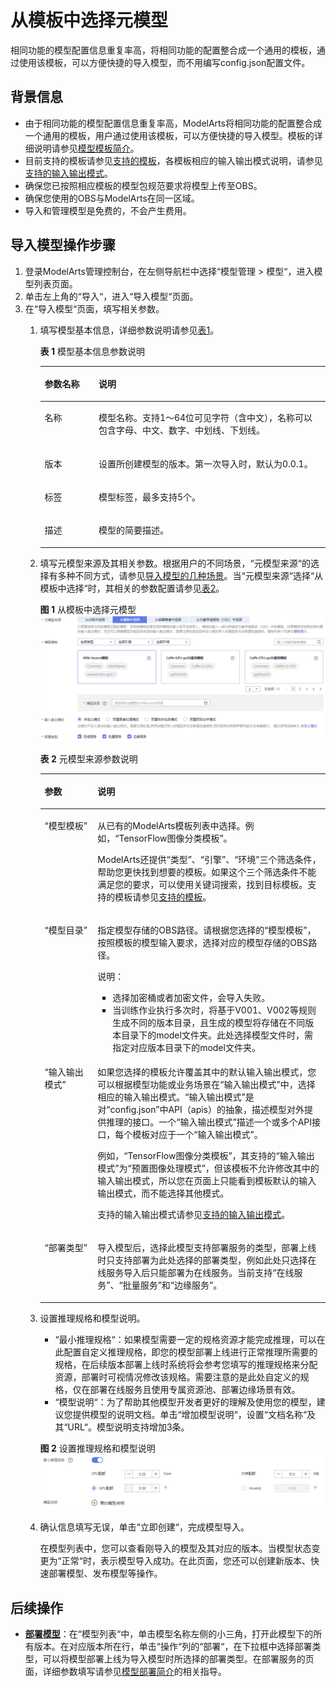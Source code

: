 # 从模板中选择元模型<a name="modelarts_23_0205"></a>

相同功能的模型配置信息重复率高，将相同功能的配置整合成一个通用的模板，通过使用该模板，可以方便快捷的导入模型，而不用编写config.json配置文件。

## 背景信息<a name="section149289423310"></a>

-   由于相同功能的模型配置信息重复率高，ModelArts将相同功能的配置整合成一个通用的模板，用户通过使用该模板，可以方便快捷的导入模型。模板的详细说明请参见[模型模板简介](模型模板简介.md)。
-   目前支持的模板请参见[支持的模板](模型模板简介.md#section44801025155417)，各模板相应的输入输出模式说明，请参见[支持的输入输出模式](模型模板简介.md#section737759781)。
-   确保您已按照相应模板的模型包规范要求将模型上传至OBS。
-   确保您使用的OBS与ModelArts在同一区域。
-   导入和管理模型是免费的，不会产生费用。

## 导入模型操作步骤<a name="section118927471271"></a>

1.  登录ModelArts管理控制台，在左侧导航栏中选择“模型管理 \> 模型“，进入模型列表页面。
2.  单击左上角的“导入“，进入“导入模型“页面。
3.  在“导入模型“页面，填写相关参数。
    1.  填写模型基本信息，详细参数说明请参见[表1](#table83985217130)。

        **表 1**  模型基本信息参数说明

        <a name="table83985217130"></a>
        <table><thead align="left"><tr id="row173971621121316"><th class="cellrowborder" valign="top" width="18.91%" id="mcps1.2.3.1.1"><p id="p7397142151312"><a name="p7397142151312"></a><a name="p7397142151312"></a>参数名称</p>
        </th>
        <th class="cellrowborder" valign="top" width="81.08999999999999%" id="mcps1.2.3.1.2"><p id="p1339716215136"><a name="p1339716215136"></a><a name="p1339716215136"></a>说明</p>
        </th>
        </tr>
        </thead>
        <tbody><tr id="row153971121191316"><td class="cellrowborder" valign="top" width="18.91%" headers="mcps1.2.3.1.1 "><p id="p139720216135"><a name="p139720216135"></a><a name="p139720216135"></a>名称</p>
        </td>
        <td class="cellrowborder" valign="top" width="81.08999999999999%" headers="mcps1.2.3.1.2 "><p id="p6397221191314"><a name="p6397221191314"></a><a name="p6397221191314"></a>模型名称。支持1～64位可见字符（含中文），名称可以包含字母、中文、数字、中划线、下划线。</p>
        </td>
        </tr>
        <tr id="row939882115139"><td class="cellrowborder" valign="top" width="18.91%" headers="mcps1.2.3.1.1 "><p id="p15397132151311"><a name="p15397132151311"></a><a name="p15397132151311"></a>版本</p>
        </td>
        <td class="cellrowborder" valign="top" width="81.08999999999999%" headers="mcps1.2.3.1.2 "><p id="p173981215138"><a name="p173981215138"></a><a name="p173981215138"></a>设置所创建模型的版本。第一次导入时，默认为0.0.1。</p>
        </td>
        </tr>
        <tr id="row166370427135"><td class="cellrowborder" valign="top" width="18.91%" headers="mcps1.2.3.1.1 "><p id="p327817225912"><a name="p327817225912"></a><a name="p327817225912"></a>标签</p>
        </td>
        <td class="cellrowborder" valign="top" width="81.08999999999999%" headers="mcps1.2.3.1.2 "><p id="p182787221697"><a name="p182787221697"></a><a name="p182787221697"></a>模型标签，最多支持5个。</p>
        </td>
        </tr>
        <tr id="row1039815216136"><td class="cellrowborder" valign="top" width="18.91%" headers="mcps1.2.3.1.1 "><p id="p12398102111317"><a name="p12398102111317"></a><a name="p12398102111317"></a>描述</p>
        </td>
        <td class="cellrowborder" valign="top" width="81.08999999999999%" headers="mcps1.2.3.1.2 "><p id="p153981221111310"><a name="p153981221111310"></a><a name="p153981221111310"></a>模型的简要描述。</p>
        </td>
        </tr>
        </tbody>
        </table>

    2.  填写元模型来源及其相关参数。根据用户的不同场景，“元模型来源“的选择有多种不同方式，请参见[导入模型的几种场景](模型管理简介.md#section179419351998)。当“元模型来源“选择“从模板中选择“时，其相关的参数配置请参见[表2](#table104931647171713)。

        **图 1**  从模板中选择元模型<a name="fig383519259139"></a>  
        ![](figures/从模板中选择元模型.png "从模板中选择元模型")

        **表 2**  元模型来源参数说明

        <a name="table104931647171713"></a>
        <table><thead align="left"><tr id="row14487647101714"><th class="cellrowborder" valign="top" width="18.57%" id="mcps1.2.3.1.1"><p id="p448744701719"><a name="p448744701719"></a><a name="p448744701719"></a>参数</p>
        </th>
        <th class="cellrowborder" valign="top" width="81.43%" id="mcps1.2.3.1.2"><p id="p124875475173"><a name="p124875475173"></a><a name="p124875475173"></a>说明</p>
        </th>
        </tr>
        </thead>
        <tbody><tr id="row6565319150"><td class="cellrowborder" valign="top" width="18.57%" headers="mcps1.2.3.1.1 "><p id="p10561131141511"><a name="p10561131141511"></a><a name="p10561131141511"></a><span class="parmname" id="parmname71051841131512"><a name="parmname71051841131512"></a><a name="parmname71051841131512"></a>“模型模板”</span></p>
        </td>
        <td class="cellrowborder" valign="top" width="81.43%" headers="mcps1.2.3.1.2 "><p id="p9561631191513"><a name="p9561631191513"></a><a name="p9561631191513"></a>从已有的ModelArts模板列表中选择。例如，<span class="parmname" id="parmname1199194921511"><a name="parmname1199194921511"></a><a name="parmname1199194921511"></a>“TensorFlow图像分类模板”</span>。</p>
        <p id="p10987352121517"><a name="p10987352121517"></a><a name="p10987352121517"></a>ModelArts还提供<span class="parmname" id="parmname1967131615820"><a name="parmname1967131615820"></a><a name="parmname1967131615820"></a>“类型”</span>、<span class="parmname" id="parmname434711995810"><a name="parmname434711995810"></a><a name="parmname434711995810"></a>“引擎”</span>、<span class="parmname" id="parmname1777118214587"><a name="parmname1777118214587"></a><a name="parmname1777118214587"></a>“环境”</span>三个筛选条件，帮助您更快找到想要的模板。如果这个三个筛选条件不能满足您的要求，可以使用关键词搜索，找到目标模板。支持的模板请参见<a href="模型模板简介.md#section44801025155417">支持的模板</a>。</p>
        </td>
        </tr>
        <tr id="row104438282153"><td class="cellrowborder" valign="top" width="18.57%" headers="mcps1.2.3.1.1 "><p id="p644392871513"><a name="p644392871513"></a><a name="p644392871513"></a><span class="parmname" id="parmname185810387156"><a name="parmname185810387156"></a><a name="parmname185810387156"></a>“模型目录”</span></p>
        </td>
        <td class="cellrowborder" valign="top" width="81.43%" headers="mcps1.2.3.1.2 "><p id="p1144372871511"><a name="p1144372871511"></a><a name="p1144372871511"></a>指定模型存储的OBS路径。请根据您选择的<span class="parmname" id="parmname5439145164517"><a name="parmname5439145164517"></a><a name="parmname5439145164517"></a>“模型模板”</span>，按照模板的模型输入要求，选择对应的模型存储的OBS路径。</p>
        <div class="note" id="note1012965561910"><a name="note1012965561910"></a><a name="note1012965561910"></a><span class="notetitle"> 说明： </span><div class="notebody"><a name="ul10345126135312"></a><a name="ul10345126135312"></a><ul id="ul10345126135312"><li>选择加密桶或者加密文件，会导入失败。</li><li>当训练作业执行多次时，将基于V001、V002等规则生成不同的版本目录，且生成的模型将存储在不同版本目录下的model文件夹。此处选择模型文件时，需指定对应版本目录下的model文件夹。</li></ul>
        </div></div>
        </td>
        </tr>
        <tr id="row51940263155"><td class="cellrowborder" valign="top" width="18.57%" headers="mcps1.2.3.1.1 "><p id="p161941326101518"><a name="p161941326101518"></a><a name="p161941326101518"></a><span class="parmname" id="parmname3153951171612"><a name="parmname3153951171612"></a><a name="parmname3153951171612"></a>“输入输出模式”</span></p>
        </td>
        <td class="cellrowborder" valign="top" width="81.43%" headers="mcps1.2.3.1.2 "><p id="p1910114511201"><a name="p1910114511201"></a><a name="p1910114511201"></a>如果您选择的模板允许覆盖其中的默认输入输出模式，您可以根据模型功能或业务场景在<span class="parmname" id="parmname10910945162016"><a name="parmname10910945162016"></a><a name="parmname10910945162016"></a>“输入输出模式”</span>中，选择相应的输入输出模式。<span class="parmname" id="parmname491014455207"><a name="parmname491014455207"></a><a name="parmname491014455207"></a>“输入输出模式”</span>是对<span class="filepath" id="filepath169103457204"><a name="filepath169103457204"></a><a name="filepath169103457204"></a>“config.json”</span>中API（apis）的抽象，描述模型对外提供推理的接口。一个<span class="parmname" id="parmname991015451202"><a name="parmname991015451202"></a><a name="parmname991015451202"></a>“输入输出模式”</span>描述一个或多个API接口，每个模板对应于一个<span class="parmname" id="parmname1891054532014"><a name="parmname1891054532014"></a><a name="parmname1891054532014"></a>“输入输出模式”</span>。</p>
        <p id="p11443142410817"><a name="p11443142410817"></a><a name="p11443142410817"></a>例如，<span class="parmname" id="parmname1973010195101"><a name="parmname1973010195101"></a><a name="parmname1973010195101"></a>“TensorFlow图像分类模板”</span>，其支持的<span class="parmname" id="parmname27305196108"><a name="parmname27305196108"></a><a name="parmname27305196108"></a>“输入输出模式”</span>为<span class="parmname" id="parmname1773091911101"><a name="parmname1773091911101"></a><a name="parmname1773091911101"></a>“预置图像处理模式”</span>，但该模板不允许修改其中的输入输出模式，所以您在页面上只能看到模板默认的输入输出模式，而不能选择其他模式。</p>
        <p id="p619415265154"><a name="p619415265154"></a><a name="p619415265154"></a>支持的输入输出模式请参见<a href="模型模板简介.md#section737759781">支持的输入输出模式</a>。</p>
        </td>
        </tr>
        <tr id="row777492321515"><td class="cellrowborder" valign="top" width="18.57%" headers="mcps1.2.3.1.1 "><p id="p541115218358"><a name="p541115218358"></a><a name="p541115218358"></a><span class="parmname" id="parmname1490216424389"><a name="parmname1490216424389"></a><a name="parmname1490216424389"></a>“部署类型”</span></p>
        </td>
        <td class="cellrowborder" valign="top" width="81.43%" headers="mcps1.2.3.1.2 "><p id="p1273117428504"><a name="p1273117428504"></a><a name="p1273117428504"></a>导入模型后，选择此模型支持部署服务的类型，部署上线时只支持部署为此处选择的部署类型，例如此处只选择在线服务导入后只能部署为在线服务。当前支持<span class="parmname" id="parmname47311842185017"><a name="parmname47311842185017"></a><a name="parmname47311842185017"></a>“在线服务”</span>、<span class="parmname" id="parmname1731642135015"><a name="parmname1731642135015"></a><a name="parmname1731642135015"></a>“批量服务”</span>和<span class="parmname" id="parmname2073113421509"><a name="parmname2073113421509"></a><a name="parmname2073113421509"></a>“边缘服务”</span>。</p>
        </td>
        </tr>
        </tbody>
        </table>

    3.  设置推理规格和模型说明。

        -   “最小推理规格“：如果模型需要一定的规格资源才能完成推理，可以在此配置自定义推理规格，即您的模型部署上线进行正常推理所需要的规格，在后续版本部署上线时系统将会参考您填写的推理规格来分配资源，部署时可视情况修改该规格。需要注意的是此处自定义的规格，仅在部署在线服务且使用专属资源池、部署边缘场景有效。
        -   “模型说明“：为了帮助其他模型开发者更好的理解及使用您的模型，建议您提供模型的说明文档。单击“增加模型说明“，设置“文档名称“及其“URL“。模型说明支持增加3条。

        **图 2**  设置推理规格和模型说明<a name="fig1568815910313"></a>  
        ![](figures/设置推理规格和模型说明.png "设置推理规格和模型说明")

    4.  确认信息填写无误，单击“立即创建“，完成模型导入。

        在模型列表中，您可以查看刚导入的模型及其对应的版本。当模型状态变更为“正常“时，表示模型导入成功。在此页面，您还可以创建新版本、快速部署模型、发布模型等操作。



## 后续操作<a name="section67499327247"></a>

-   **[部署模型](模型部署简介.md)**：在“模型列表“中，单击模型名称左侧的小三角，打开此模型下的所有版本。在对应版本所在行，单击“操作“列的“部署“，在下拉框中选择部署类型，可以将模型部署上线为导入模型时所选择的部署类型。在部署服务的页面，详细参数填写请参见[模型部署简介](模型部署简介.md)的相关指导。

